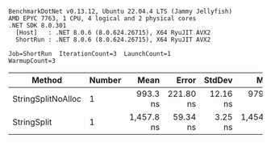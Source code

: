```

BenchmarkDotNet v0.13.12, Ubuntu 22.04.4 LTS (Jammy Jellyfish)
AMD EPYC 7763, 1 CPU, 4 logical and 2 physical cores
.NET SDK 8.0.301
  [Host]   : .NET 8.0.6 (8.0.624.26715), X64 RyuJIT AVX2
  ShortRun : .NET 8.0.6 (8.0.624.26715), X64 RyuJIT AVX2

Job=ShortRun  IterationCount=3  LaunchCount=1  
WarmupCount=3  

```
| Method             | Number | Mean       | Error     | StdDev   | Min        | Max        | Gen0   | Allocated |
|------------------- |------- |-----------:|----------:|---------:|-----------:|-----------:|-------:|----------:|
| StringSplitNoAlloc | 1      |   993.3 ns | 221.80 ns | 12.16 ns |   979.2 ns | 1,000.5 ns |      - |         - |
| StringSplit        | 1      | 1,457.8 ns |  59.34 ns |  3.25 ns | 1,454.7 ns | 1,461.2 ns | 0.0381 |    3208 B |
